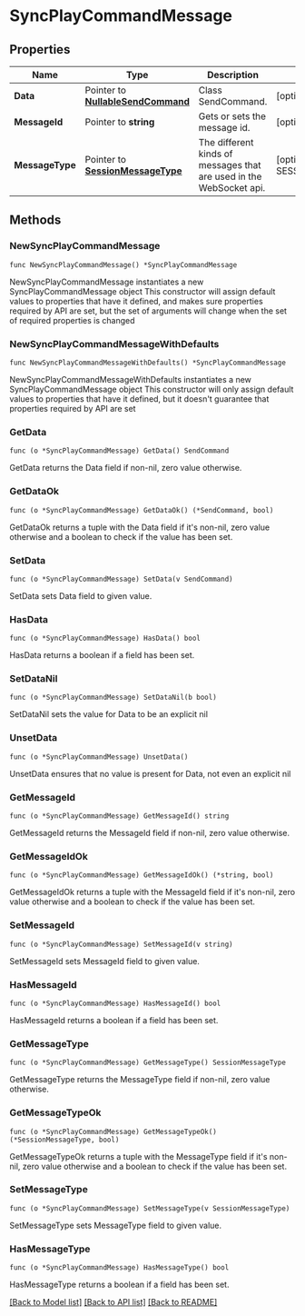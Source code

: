 # SyncPlayCommandMessage

## Properties

Name | Type | Description | Notes
------------ | ------------- | ------------- | -------------
**Data** | Pointer to [**NullableSendCommand**](SendCommand.md) | Class SendCommand. | [optional] 
**MessageId** | Pointer to **string** | Gets or sets the message id. | [optional] 
**MessageType** | Pointer to [**SessionMessageType**](SessionMessageType.md) | The different kinds of messages that are used in the WebSocket api. | [optional] [readonly] [default to SESSIONMESSAGETYPE_SYNC_PLAY_COMMAND]

## Methods

### NewSyncPlayCommandMessage

`func NewSyncPlayCommandMessage() *SyncPlayCommandMessage`

NewSyncPlayCommandMessage instantiates a new SyncPlayCommandMessage object
This constructor will assign default values to properties that have it defined,
and makes sure properties required by API are set, but the set of arguments
will change when the set of required properties is changed

### NewSyncPlayCommandMessageWithDefaults

`func NewSyncPlayCommandMessageWithDefaults() *SyncPlayCommandMessage`

NewSyncPlayCommandMessageWithDefaults instantiates a new SyncPlayCommandMessage object
This constructor will only assign default values to properties that have it defined,
but it doesn't guarantee that properties required by API are set

### GetData

`func (o *SyncPlayCommandMessage) GetData() SendCommand`

GetData returns the Data field if non-nil, zero value otherwise.

### GetDataOk

`func (o *SyncPlayCommandMessage) GetDataOk() (*SendCommand, bool)`

GetDataOk returns a tuple with the Data field if it's non-nil, zero value otherwise
and a boolean to check if the value has been set.

### SetData

`func (o *SyncPlayCommandMessage) SetData(v SendCommand)`

SetData sets Data field to given value.

### HasData

`func (o *SyncPlayCommandMessage) HasData() bool`

HasData returns a boolean if a field has been set.

### SetDataNil

`func (o *SyncPlayCommandMessage) SetDataNil(b bool)`

 SetDataNil sets the value for Data to be an explicit nil

### UnsetData
`func (o *SyncPlayCommandMessage) UnsetData()`

UnsetData ensures that no value is present for Data, not even an explicit nil
### GetMessageId

`func (o *SyncPlayCommandMessage) GetMessageId() string`

GetMessageId returns the MessageId field if non-nil, zero value otherwise.

### GetMessageIdOk

`func (o *SyncPlayCommandMessage) GetMessageIdOk() (*string, bool)`

GetMessageIdOk returns a tuple with the MessageId field if it's non-nil, zero value otherwise
and a boolean to check if the value has been set.

### SetMessageId

`func (o *SyncPlayCommandMessage) SetMessageId(v string)`

SetMessageId sets MessageId field to given value.

### HasMessageId

`func (o *SyncPlayCommandMessage) HasMessageId() bool`

HasMessageId returns a boolean if a field has been set.

### GetMessageType

`func (o *SyncPlayCommandMessage) GetMessageType() SessionMessageType`

GetMessageType returns the MessageType field if non-nil, zero value otherwise.

### GetMessageTypeOk

`func (o *SyncPlayCommandMessage) GetMessageTypeOk() (*SessionMessageType, bool)`

GetMessageTypeOk returns a tuple with the MessageType field if it's non-nil, zero value otherwise
and a boolean to check if the value has been set.

### SetMessageType

`func (o *SyncPlayCommandMessage) SetMessageType(v SessionMessageType)`

SetMessageType sets MessageType field to given value.

### HasMessageType

`func (o *SyncPlayCommandMessage) HasMessageType() bool`

HasMessageType returns a boolean if a field has been set.


[[Back to Model list]](../README.md#documentation-for-models) [[Back to API list]](../README.md#documentation-for-api-endpoints) [[Back to README]](../README.md)


